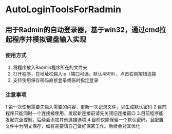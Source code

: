 # AutoLoginToolsForRadmin
## 用于Radmin的自动登录器，基于win32，通过cmd拉起程序并模拟键盘输入实现
### 使用方式
1. 将程序放入Radmin程序所在的文件夹
2. 打开程序，在地址栏输入ip（端口可选，默认4899），点击右侧按钮连接
4. 支持使用保存密码直接登录或临时指定登录
### 注意事项
1.第一次使用需要先输入需要的内容，更新一次记录文件，以生成默认密码
2.目前程序只能同时一个连接被使用，发起新连接前请先关闭旧连接窗口
3.目前程序能发起完全控制，后续会添加其他连接选项
4.目前仅能保留一个默认密码，且配置文件中为明文保存，如有需要请自己做好保密工作。后续会对其优化

